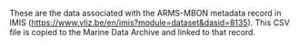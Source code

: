 These are the data associated with the ARMS-MBON metadata record in IMIS (https://www.vliz.be/en/imis?module=dataset&dasid=8135). This CSV file is copied to the Marine Data Archive and linked to that record. 
